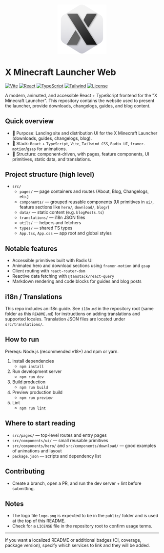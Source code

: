 <p align="center">
  <img src="public/PhotoXMCL/logo.png" alt="X Minecraft Launcher" width="160" />
</p>

# X Minecraft Launcher Web

[![Vite](https://img.shields.io/badge/Vite-%5E7.1.5-646cff?logo=vite)](https://vitejs.dev/) [![React](https://img.shields.io/badge/React-%5E19.1.1-61dafb?logo=react)](https://reactjs.org/) [![TypeScript](https://img.shields.io/badge/TypeScript-%5E5.9.2-3178c6?logo=typescript)](https://www.typescriptlang.org/) [![Tailwind](https://img.shields.io/badge/Tailwind-%5E4.1.13-38b2ac?logo=tailwindcss)](https://tailwindcss.com/) [![License](https://img.shields.io/badge/License-check%20LICENSE-lightgrey)]()

A modern, animated, and accessible React + TypeScript frontend for the "X Minecraft Launcher". This repository contains the website used to present the launcher, provide downloads, changelogs, guides, and blog content.

## Quick overview

- 🎯 Purpose: Landing site and distribution UI for the X Minecraft Launcher (downloads, guides, changelogs, blog).
- 🧩 Stack: `React` + `TypeScript`, `Vite`, `Tailwind CSS`, `Radix UI`, `framer-motion`/`gsap` for animations.
- 📂 Structure: component-driven, with pages, feature components, UI primitives, static data, and translations.

## Project structure (high level)

- `src/`
  - `pages/` — page containers and routes (About, Blog, Changelogs, etc.)
  - `components/` — grouped reusable components (UI primitives in `ui/`, feature sections like `hero/`, `download/`, `blog/`)
  - `data/` — static content (e.g. `blogPosts.ts`)
  - `translations/` — i18n JSON files
  - `utils/` — helpers and fetchers
  - `types/` — shared TS types
  - `App.tsx`, `App.css` — app root and global styles

## Notable features

- Accessible primitives built with Radix UI
- Animated hero and download sections using `framer-motion` and `gsap`
- Client routing with `react-router-dom`
- Reactive data fetching with `@tanstack/react-query`
- Markdown rendering and code blocks for guides and blog posts

## i18n / Translations

This repo includes an i18n guide. See `i18n.md` in the repository root (same folder as this `README.md`) for instructions on adding translations and supported locales. Translation JSON files are located under `src/translations/`.

## How to run

Prereqs: Node.js (recommended v18+) and npm or yarn.

1. Install dependencies
   - `npm install`
2. Run development server
   - `npm run dev`
3. Build production
   - `npm run build`
4. Preview production build
   - `npm run preview`
5. Lint
   - `npm run lint`

## Where to start reading

- `src/pages/` — top-level routes and entry pages
- `src/components/ui/` — small reusable primitives
- `src/components/hero/` and `src/components/download/` — good examples of animations and layout
- `package.json` — scripts and dependency list

## Contributing

- Create a branch, open a PR, and run the dev server + lint before submitting.

## Notes

- The logo file `logo.png` is expected to be in the `public/` folder and is used at the top of this README.
- Check for a `LICENSE` file in the repository root to confirm usage terms.

---

If you want a localized README or additional badges (CI, coverage, package version), specify which services to link and they will be added.
